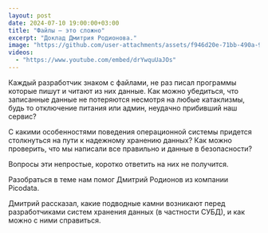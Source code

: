 ```yaml
---
layout: post
date: 2024-07-10 19:00:00+03:00
title: "Файлы — это сложно"
excerpt: "Доклад Дмитрия Родионова."
image: "https://github.com/user-attachments/assets/f946d20e-71bb-490a-98fb-42ae2b2d5f7e"
videos:
  - "https://www.youtube.com/embed/drYwquUaJOs"
---
```


Каждый разработчик знаком с файлами, не раз писал программы которые пишут и читают из них данные. Как можно убедиться, что записанные данные не потеряются несмотря на любые катаклизмы, будь то отключение питания или админ, неудачно прибивший наш сервис?

С какими особенностями поведения операционной системы придется столкнуться на пути к надежному хранению данных? Как можно проверить, что мы написали все правильно и данные в безопасности?

Вопросы эти непростые, коротко ответить на них не получится.

Разобраться в теме нам помог Дмитрий Родионов из компании Picodata.

Дмитрий рассказал, какие подводные камни возникают перед разработчиками систем хранения данных (в частности СУБД), и как можно с ними справиться.
